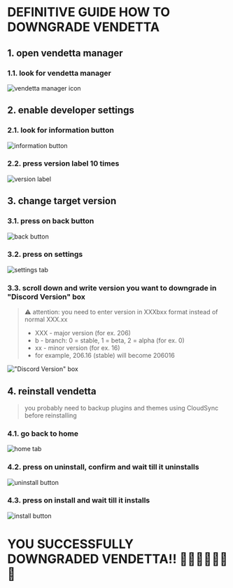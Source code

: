 # DEFINITIVE GUIDE HOW TO DOWNGRADE VENDETTA
## 1. open vendetta manager
### 1.1. look for vendetta manager
![vendetta manager icon](defguide-screenshots/menu-venman.png)

## 2. enable developer settings
### 2.1. look for information button
![information button](defguide-screenshots/venman-info.png)
### 2.2. press version label 10 times
![version label](defguide-screenshots/venman-ver.png)

## 3. change target version
### 3.1. press on back button
![back button](defguide-screenshots/venman-back.png)
### 3.2. press on settings
![settings tab](defguide-screenshots/venman-settings-a.png)
### 3.3. scroll down and write version you want to downgrade in "Discord Version" box
> ⚠ attention:
> you need to enter version in XXXbxx format instead of normal XXX.xx
> - XXX - major version (for ex. 206)
> - b - branch: 0 = stable, 1 = beta, 2 = alpha (for ex. 0)
> - xx - minor version (for ex. 16)
> - for example, 206.16 (stable) will become 206016

!["Discord Version" box](defguide-screenshots/venman-settings-b.png)

## 4. reinstall vendetta
> you probably need to backup plugins and themes using CloudSync before reinstalling
### 4.1. go back to home
![home tab](defguide-screenshots/venman-settings-c.png)
### 4.2. press on uninstall, confirm and wait till it uninstalls
![uninstall button](defguide-screenshots/venman-home-a.png)
### 4.3. press on install and wait till it installs
![install button](defguide-screenshots/venman-home-b.png)

# YOU SUCCESSFULLY DOWNGRADED VENDETTA!! 🎊🎈🎉🎉🎈🥳🎊